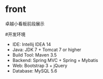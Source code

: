 # front
卓越小看板前段展示

#开发环境

* IDE: Intellij IDEA 14
* Java: JDK 7 + Tomcat 7 or higher
* Build Tool: Maven 3.5
* Backend: Spring MVC + Spring + Mybatis
* Web: Bootstrap 3 + jQuery
* Database: MySQL 5.6